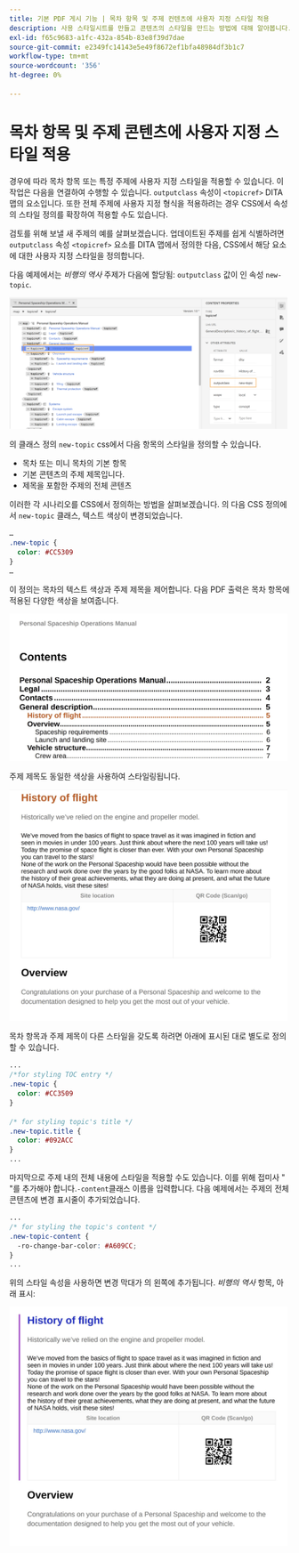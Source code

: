 ```yaml
---
title: 기본 PDF 게시 기능 | 목차 항목 및 주제 컨텐츠에 사용자 지정 스타일 적용
description: 사용 스타일시트를 만들고 콘텐츠의 스타일을 만드는 방법에 대해 알아봅니다.
exl-id: f65c9683-a1fc-432a-854b-83e8f39d7dae
source-git-commit: e2349fc14143e5e49f8672ef1bfa48984df3b1c7
workflow-type: tm+mt
source-wordcount: '356'
ht-degree: 0%

---
```


# 목차 항목 및 주제 콘텐츠에 사용자 지정 스타일 적용

경우에 따라 목차 항목 또는 특정 주제에 사용자 지정 스타일을 적용할 수 있습니다. 이 작업은 다음을 연결하여 수행할 수 있습니다. `outputclass` 속성이 `<topicref>` DITA 맵의 요소입니다. 또한 전체 주제에 사용자 지정 형식을 적용하려는 경우 CSS에서 속성의 스타일 정의를 확장하여 적용할 수도 있습니다.

검토를 위해 보낼 새 주제의 예를 살펴보겠습니다. 업데이트된 주제를 쉽게 식별하려면 `outputclass` 속성 `<topicref>` 요소를 DITA 맵에서 정의한 다음, CSS에서 해당 요소에 대한 사용자 지정 스타일을 정의합니다.

다음 예제에서는 *비행의 역사* 주제가 다음에 할당됨: `outputclass` 값이 인 속성 `new-topic`.

<img src="./assets/new-topic-attribute-in-map.png" width="500">

의 클래스 정의 `new-topic` css에서 다음 항목의 스타일을 정의할 수 있습니다.
* 목차 또는 미니 목차의 기본 항목
* 기본 콘텐츠의 주제 제목입니다.
* 제목을 포함한 주제의 전체 콘텐츠

이러한 각 시나리오를 CSS에서 정의하는 방법을 살펴보겠습니다. 의 다음 CSS 정의에서 `new-topic` 클래스, 텍스트 색상이 변경되었습니다.

```css
…
.new-topic {
  color: #CC5309
}
…
```

이 정의는 목차의 텍스트 색상과 주제 제목을 제어합니다. 다음 PDF 출력은 목차 항목에 적용된 다양한 색상을 보여줍니다.

<img src="./assets/pdf-output-toc-entry.jpg" width="500">

주제 제목도 동일한 색상을 사용하여 스타일링됩니다.

<img src="./assets/pdf-output-topic-title.jpg" width="500">

목차 항목과 주제 제목이 다른 스타일을 갖도록 하려면 아래에 표시된 대로 별도로 정의할 수 있습니다.

```css
...
/*for styling TOC entry */
.new-topic {
  color: #CC3509
}

/* for styling topic's title */
.new-topic.title {
  color: #092ACC
}
...
```

마지막으로 주제 내의 전체 내용에 스타일을 적용할 수도 있습니다. 이를 위해 접미사 &quot; &quot;를 추가해야 합니다.`-content`클래스 이름을 입력합니다. 다음 예제에서는 주제의 전체 콘텐츠에 변경 표시줄이 추가되었습니다.

```css
...
/* for styling the topic's content */
.new-topic-content {
  -ro-change-bar-color: #A609CC;
}
...
```

위의 스타일 속성을 사용하면 변경 막대가 의 왼쪽에 추가됩니다. *비행의 역사* 항목, 아래 표시:

<img src="./assets/pdf-output-topic-content.jpg" width="500">
